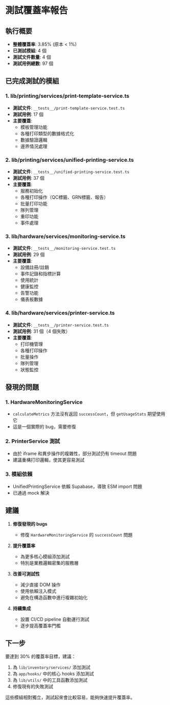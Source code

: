 # 測試覆蓋率報告

## 執行概要
- **整體覆蓋率**: 3.85% (原本 < 1%)
- **已測試模組**: 4 個
- **測試文件數量**: 4 個
- **測試用例總數**: 97 個

## 已完成測試的模組

### 1. lib/printing/services/print-template-service.ts
- **測試文件**: `__tests__/print-template-service.test.ts`
- **測試用例**: 17 個
- **主要覆蓋**:
  - 模板管理功能
  - 各種打印類型的數據格式化
  - 數據驗證邏輯
  - 邊界情況處理

### 2. lib/printing/services/unified-printing-service.ts
- **測試文件**: `__tests__/unified-printing-service.test.ts`
- **測試用例**: 37 個
- **主要覆蓋**:
  - 服務初始化
  - 各種打印操作（QC標籤、GRN標籤、報告）
  - 批量打印功能
  - 隊列管理
  - 重印功能
  - 事件處理

### 3. lib/hardware/services/monitoring-service.ts
- **測試文件**: `__tests__/monitoring-service.test.ts`
- **測試用例**: 29 個
- **主要覆蓋**:
  - 設備註冊/註銷
  - 事件記錄和指標計算
  - 使用統計
  - 健康監控
  - 告警功能
  - 儀表板數據

### 4. lib/hardware/services/printer-service.ts
- **測試文件**: `__tests__/printer-service.test.ts`
- **測試用例**: 31 個（4 個失敗）
- **主要覆蓋**:
  - 打印機管理
  - 各種打印操作
  - 批量操作
  - 隊列管理
  - 狀態監控

## 發現的問題

### 1. HardwareMonitoringService
- `calculateMetrics` 方法沒有返回 `successCount`，但 `getUsageStats` 期望使用它
- 這是一個實際的 bug，需要修復

### 2. PrinterService 測試
- 由於 iframe 和異步操作的複雜性，部分測試仍有 timeout 問題
- 建議重構打印邏輯，使其更容易測試

### 3. 模組依賴
- UnifiedPrintingService 依賴 Supabase，導致 ESM import 問題
- 已通過 mock 解決

## 建議

1. **修復發現的 bugs**
   - 修復 `HardwareMonitoringService` 的 `successCount` 問題
   
2. **提升覆蓋率**
   - 為更多核心模組添加測試
   - 特別是業務邏輯密集的服務層
   
3. **改善可測試性**
   - 減少直接 DOM 操作
   - 使用依賴注入模式
   - 避免在構造函數中進行複雜初始化

4. **持續集成**
   - 設置 CI/CD pipeline 自動運行測試
   - 逐步提高覆蓋率門檻

## 下一步

要達到 30% 的覆蓋率目標，建議：
1. 為 `lib/inventory/services/` 添加測試
2. 為 `app/hooks/` 中的核心 hooks 添加測試
3. 為 `lib/utils/` 中的工具函數添加測試
4. 修復現有的失敗測試

這些模組相對獨立，測試起來會比較容易，能夠快速提升覆蓋率。